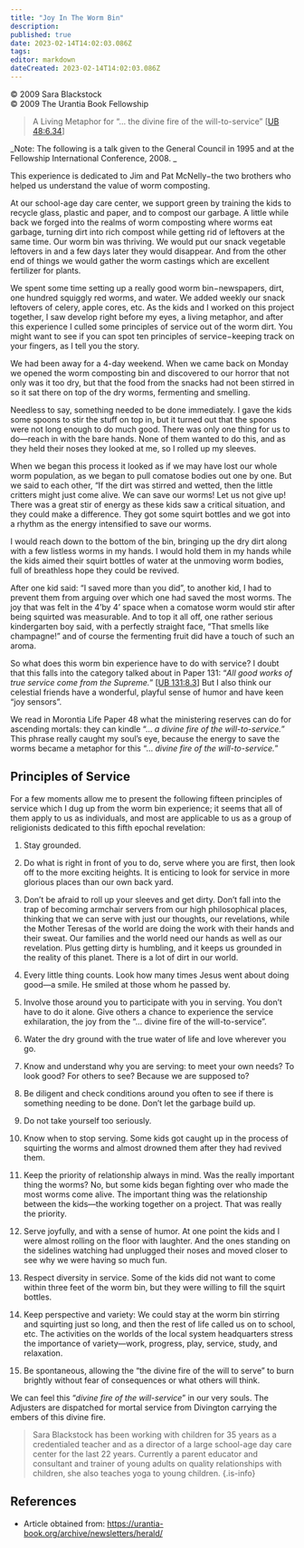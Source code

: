 ```yaml
---
title: "Joy In The Worm Bin"
description: 
published: true
date: 2023-02-14T14:02:03.086Z
tags: 
editor: markdown
dateCreated: 2023-02-14T14:02:03.086Z
---
```


<p class="v-card v-sheet theme--light grey lighten-3 px-2">© 2009 Sara Blackstock<br>© 2009 The Urantia Book Fellowship</p>

> A Living Metaphor for “… the divine fire of the will-to-service” [[UB 48:6.34](/en/The_Urantia_Book/48#p6_34)] 

_Note: The following is a talk given to the General Council in 1995 and at the Fellowship International Conference, 2008. _

This experience is dedicated to Jim and Pat McNelly−the two brothers who helped us understand the value of worm composting. 

At our school-age day care center, we support green by training the kids to recycle glass, plastic and paper, and to compost our garbage. A little while back we forged into the realms of worm composting where worms eat garbage, turning dirt into rich compost while getting rid of leftovers at the same time. Our worm bin was thriving. We would put our snack vegetable leftovers in and a few days later they would disappear. And from the other end of things we would gather the worm castings which are excellent fertilizer for plants. 

We spent some time setting up a really good worm bin−newspapers, dirt, one hundred squiggly red worms, and water. We added weekly our snack leftovers of celery, apple cores, etc. As the kids and I worked on this project together, I saw develop right before my eyes, a living metaphor, and after this experience I culled some principles of service out of the worm dirt. You might want to see if you can spot ten principles of service−keeping track on your fingers, as I tell you the story. 

We had been away for a 4-day weekend. When we came back on Monday we opened the worm composting bin and discovered to our horror that not only was it too dry, but that the food from the snacks had not been stirred in so it sat there on top of the dry worms, fermenting and smelling. 

Needless to say, something needed to be done immediately. I gave the kids some spoons to stir the stuff on top in, but it turned out that the spoons were not long enough to do much good. There was only one thing for us to do—reach in with the bare hands. None of them wanted to do this, and as they held their noses they looked at me, so I rolled up my sleeves. 

When we began this process it looked as if we may have lost our whole worm population, as we began to pull comatose bodies out one by one. But we said to each other, “If the dirt was stirred and wetted, then the little critters might just come alive. We can save our worms! Let us not give up! There was a great stir of energy as these kids saw a critical situation, and they could make a difference. They got some squirt bottles and we got into a rhythm as the energy intensified to save our worms. 

I would reach down to the bottom of the bin, bringing up the dry dirt along with a few listless worms in my hands. I would hold them in my hands while the kids aimed their squirt bottles of water at the unmoving worm bodies, full of breathless hope they could be revived. 

After one kid said: “I saved more than you did”, to another kid, I had to prevent them from arguing over which one had saved the most worms. The joy that was felt in the 4’by 4’ space when a comatose worm would stir after being squirted was measurable. And to top it all off, one rather serious kindergarten boy said, with a perfectly straight face, “That smells like champagne!” and of course the fermenting fruit did have a touch of such an aroma. 

So what does this worm bin experience have to do with service? I doubt that this falls into the category talked about in Paper 131: “_All good works of true service come from the Supreme._” [[UB 131:8.3](/en/The_Urantia_Book/131#p8_3)] But I also think our celestial friends have a wonderful, playful sense of humor and have keen “joy sensors”. 

We read in Morontia Life Paper 48 what the ministering reserves can do for ascending mortals: they can kindle “… _a divine fire of the will-to-service._” This phrase really caught my soul’s eye, because the energy to save the worms became a metaphor for this “… _divine fire of the will-to-service._” 

## Principles of Service 

For a few moments allow me to present the following fifteen principles of service which I dug up from the worm bin experience; it seems that all of them apply to us as individuals, and most are applicable to us as a group of religionists dedicated to this fifth epochal revelation: 

1. Stay grounded. 

2. Do what is right in front of you to do, serve where you are first, then look off to the more exciting heights. It is enticing to look for service in more glorious places than our own back yard. 

3. Don’t be afraid to roll up your sleeves and get dirty. Don’t fall into the trap of becoming armchair servers from our high philosophical places, thinking that we can serve with just our thoughts, our revelations, while the Mother Teresas of the world are doing the work with their hands and their sweat. Our families and the world need our hands as well as our revelation. Plus getting dirty is humbling, and it keeps us grounded in the reality of this planet. There is a lot of dirt in our world. 

4. Every little thing counts. Look how many times Jesus went about doing good—a smile. He smiled at those whom he passed by. 

5. Involve those around you to participate with you in serving. You don’t have to do it alone. Give others a chance to experience the service exhilaration, the joy from the “... divine fire of the will-to-service”. 

6. Water the dry ground with the true water of life and love wherever you go. 

7. Know and understand why you are serving: to meet your own needs? To look good? For others to see? Because we are supposed to? 

8. Be diligent and check conditions around you often to see if there is something needing to be done. Don’t let the garbage build up. 

9. Do not take yourself too seriously. 

10. Know when to stop serving. Some kids got caught up in the process of squirting the worms and almost drowned them after they had revived them. 

11. Keep the priority of relationship always in mind. Was the really important thing the worms? No, but some kids began fighting over who made the most worms come alive. The important thing was the relationship between the kids―the working together on a project. That was really the priority. 

12. Serve joyfully, and with a sense of humor. At one point the kids and I were almost rolling on the floor with laughter. And the ones standing on the sidelines watching had unplugged their noses and moved closer to see why we were having so much fun. 

13. Respect diversity in service. Some of the kids did not want to come within three feet of the worm bin, but they were willing to fill the squirt bottles. 

14. Keep perspective and variety: We could stay at the worm bin stirring and squirting just so long, and then the rest of life called us on to school, etc. The activities on the worlds of the local system headquarters stress the importance of variety—work, progress, play, service, study, and relaxation. 

15. Be spontaneous, allowing the “the divine fire of the will to serve” to burn brightly without fear of consequences or what others will think. 

We can feel this “_divine fire of the will-service_” in our very souls. The Adjusters are dispatched for mortal service from Divington carrying the embers of this divine fire. 

> Sara Blackstock has been working with children for 35 years as a credentialed teacher and as a director of a large school-age day care center for the last 22 years. Currently a parent educator and consultant and trainer of young adults on quality relationships with children, she also teaches yoga to young children.
{.is-info}

## References

- Article obtained from: https://urantia-book.org/archive/newsletters/herald/
